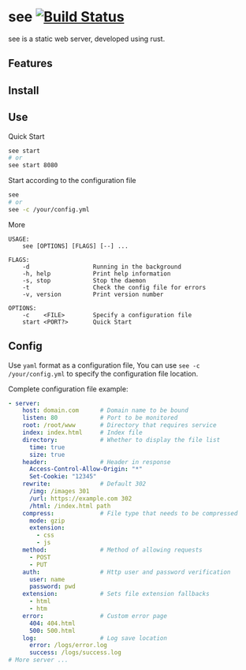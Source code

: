 
# see [![Build Status](https://img.shields.io/travis/wyhaya/see.svg?style=flat-square)](https://travis-ci.org/wyhaya/see)

see is a static web server, developed using rust.

## Features

## Install

## Use

Quick Start
```bash
see start
# or
see start 8080
```

Start according to the configuration file
```bash
see
# or
see -c /your/config.yml
```

More
```
USAGE:
    see [OPTIONS] [FLAGS] [--] ...

FLAGS:
    -d                  Running in the background
    -h, help            Print help information
    -s, stop            Stop the daemon
    -t                  Check the config file for errors
    -v, version         Print version number

OPTIONS:
    -c    <FILE>        Specify a configuration file
    start <PORT?>       Quick Start
```

## Config

Use `yaml` format as a configuration file, You can use `see -c /your/config.yml` to specify the configuration file location.

Complete configuration file example: 

```yaml
- server:
    host: domain.com      # Domain name to be bound
    listen: 80            # Port to be monitored
    root: /root/www       # Directory that requires service
    index: index.html     # Index file
    directory:            # Whether to display the file list
      time: true
      size: true
    header:               # Header in response
      Access-Control-Allow-Origin: "*"
      Set-Cookie: "12345"
    rewrite:              # Default 302 
      /img: /images 301
      /url: https://example.com 302
      /html: /index.html path
    compress:             # File type that needs to be compressed
      mode: gzip
      extension:
        - css
        - js
    method:               # Method of allowing requests
      - POST
      - PUT
    auth:                 # Http user and password verification
      user: name
      password: pwd
    extension:            # Sets file extension fallbacks
      - html
      - htm
    error:                # Custom error page
      404: 404.html
      500: 500.html
    log:                  # Log save location
      error: /logs/error.log
      success: /logs/success.log
# More server ...
```

